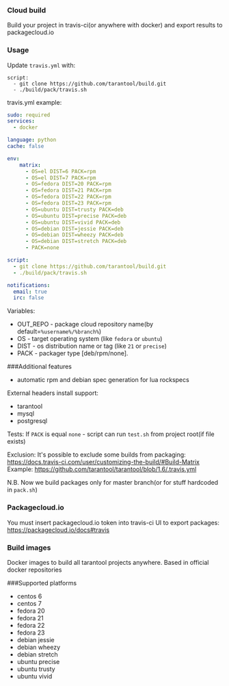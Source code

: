 ### Cloud build
Build your project in travis-ci(or anywhere with docker) and export results to packagecloud.io

### Usage
Update `travis.yml` with:
```
script:
  - git clone https://github.com/tarantool/build.git
  - ./build/pack/travis.sh
```

travis.yml example:
```yaml
sudo: required
services:
  - docker

language: python
cache: false

env:
    matrix:
      - OS=el DIST=6 PACK=rpm
      - OS=el DIST=7 PACK=rpm
      - OS=fedora DIST=20 PACK=rpm
      - OS=fedora DIST=21 PACK=rpm
      - OS=fedora DIST=22 PACK=rpm
      - OS=fedora DIST=23 PACK=rpm
      - OS=ubuntu DIST=trusty PACK=deb
      - OS=ubuntu DIST=precise PACK=deb
      - OS=ubuntu DIST=vivid PACK=deb
      - OS=debian DIST=jessie PACK=deb
      - OS=debian DIST=wheezy PACK=deb
      - OS=debian DIST=stretch PACK=deb
      - PACK=none

script:
  - git clone https://github.com/tarantool/build.git
  - ./build/pack/travis.sh

notifications:
  email: true
  irc: false

```
Variables:
* OUT_REPO - package cloud repository name(by default=```%username%/%branch%```)
* OS - target operating system (like `fedora` or `ubuntu`)
* DIST - os distribution name or tag (like `21` or `precise`)
* PACK - packager type [deb/rpm/none].

###Additional features
 * automatic rpm and debian spec generation for lua rockspecs

External headers install support:
 * tarantool
 * mysql
 * postgresql

Tests:
If `PACK` is equal `none` - script can run `test.sh` from project root(if file exists)

Exclusion:
It's possible to exclude some builds from packaging:
https://docs.travis-ci.com/user/customizing-the-build/#Build-Matrix
Example: https://github.com/tarantool/tarantool/blob/1.6/.travis.yml


N.B. Now we build packages only for master branch(or for stuff hardcoded in `pack.sh`)

### Packagecloud.io
You must insert packagecloud.io token into travis-ci UI to export packages:
https://packagecloud.io/docs#travis

### Build images
Docker images to build all tarantool projects anywhere. Based in official docker repositories

###Supported platforms
* centos 6
* centos 7
* fedora 20
* fedora 21
* fedora 22
* fedora 23
* debian jessie
* debian wheezy
* debian stretch
* ubuntu precise
* ubuntu trusty
* ubuntu vivid
